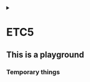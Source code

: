 <link rel="stylesheet" type="text/css" href="/css/header.css">
<link rel="stylesheet" type="text/css" href="/css/bootstrap/5.3.0-alpha1/bootstrap.css">
<div class="sticky-top bg-white pt-1 pb-2" id="header-div-max"></div>
<details id="display-none"><summary></summary>
  <script src="/js/header.js" defer="defer"></script>
  <script src="/js/table/numbering.js" defer="defer"></script>
  <script src="/js/bootstrap/5.3.0-alpha1/bootstrap.bundle.js" defer="defer"></script>
</details>

# ETC5

## This is a playground

### Temporary things

<!--
route resource

```
apiVersion: route.openshift.io/v1
kind: Route
metadata:
  name: ${resource name}
  creationTimestamp: null
spec:
  host: ${host name}
  port:
    targetPort: https
  tls:
    certificate: "-----BEGIN CERTIFICATE-----\r\n********\r\n-----END CERTIFICATE-----\r\n
      -----BEGIN CERTIFICATE-----\r\n********\r\n-----END CERTIFICATE-----"
    desticationCACertificate: "-----BEGIN CERTIFICATE-----\r\n********\r\n-----END CERTIFICATE-----\r\n
      -----BEGIN CERTIFICATE-----\r\n********\r\n-----END CERTIFICATE-----"
    key: |-
      -----BEGIN RSA PRIVATE KEY-----
      *****
      -----END RSA PRIVATE KEY-----
    termination: reencrypt
  to:
    kind: Service
    name: istio-ingressgateway
    weight: null
status: {}
```
-->

<!--
http virtual service

```
apiVersion: networking.istio.io/v1beta1
kind: VirtualService
metadata:
  name: ${resource name}
  namespace: ${k8s namespace}
spec:
  gateways:
  - istio-system/${gateway name}
  hosts:
  - ${host name}
  http:
  - match:
      - uri:
          prefix: /context1
    route:
      - destination:
          host: ${pod1 name}
          port:
            number: ${pod1 service port}
  - match:
      - uri:
          prefix: /context2
    route:
      - destination:
          host: ${pod2 name}
          port:
            number: ${pod2 service port} 
```
-->

<!--
tcp virtual service

```
apiVersion: networking.istio.io/v1beta1
kind: VirtualService
metadata:
  name: ${resource name}
  namespace: ${k8s namespace}
spec:
  hosts:
  - ${pod service dns}
  tcp:
  - match:
    - port: ${internal service port}
    route:
    - destination:
        host: ${pod1 name}
        port:
          number: ${pod1 service port}
  - match:
    - port: ${internal service port}
    route:
    - destination:
        host: ${pod2 name}
        port:
          number: ${pod2 service port}    
```
-->

<!--
configmap

```
apiVersion: v1
kind: ConfigMap
metadata:
  name: ${resource name}
  namespace: ${k8s namespace}
data:
  ${ENV_VAR_NAME1}: '${value1}'
  ${ENV_VAR_NAME2}: '${value2}'
```
-->

<!--
secret

```
apiVersion: v1
kind: Secret
metadata:
  name: ${resource name}
  namespace: ${k8s namespace}
data:
  ${secret name}: '${base64 encoded value}'
  ${secret name}: '${base64 encoded value}'
type: Opaque
```
-->